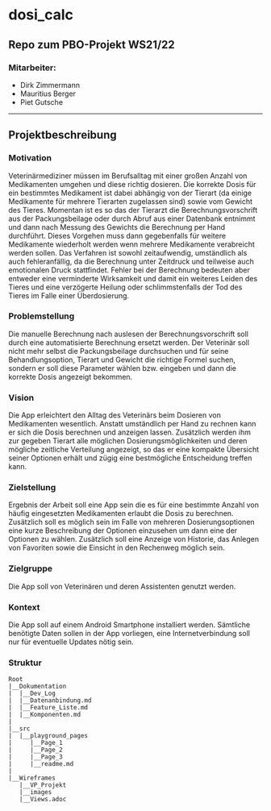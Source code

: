 # dosi_calc
## Repo zum PBO-Projekt WS21/22

### Mitarbeiter:
* Dirk Zimmermann
* Mauritius Berger
* Piet Gutsche
 --- 

## Projektbeschreibung 

### Motivation
Veterinärmediziner müssen im Berufsalltag mit einer großen Anzahl von Medikamenten umgehen und diese richtig dosieren. Die korrekte Dosis für ein bestimmtes Medikament ist dabei abhängig von der Tierart (da einige Medikamente für mehrere Tierarten zugelassen sind) sowie vom Gewicht des Tieres. Momentan ist es so das der Tierarzt die Berechnungsvorschrift aus der Packungsbeilage oder durch Abruf aus einer Datenbank entnimmt und dann nach Messung des Gewichts die Berechnung per Hand durchführt. Dieses Vorgehen muss dann gegebenfalls für weitere Medikamente wiederholt werden wenn mehrere Medikamente verabreicht werden sollen. Das Verfahren ist sowohl zeitaufwendig, umständlich als auch fehleranfällig, da die Berechnung unter Zeitdruck und teilweise auch emotionalen Druck stattfindet. Fehler bei der Berechnung bedeuten aber entweder eine verminderte Wirksamkeit und damit ein weiteres Leiden des Tieres und eine verzögerte Heilung oder schlimmstenfalls der Tod des Tieres im Falle einer Überdosierung. 

### Problemstellung
Die manuelle Berechnung nach auslesen der Berechnungsvorschrift soll durch eine automatisierte Berechnung ersetzt werden. 
Der Veterinär soll nicht mehr selbst die Packungsbeilage durchsuchen und für seine Behandlungsoption, Tierart und Gewicht die richtige Formel suchen, sondern er soll diese Parameter wählen bzw. eingeben und dann die korrekte Dosis angezeigt bekommen.

### Vision
Die App erleichtert den Alltag des Veterinärs beim Dosieren von Medikamenten wesentlich. Anstatt umständlich per Hand zu rechnen kann er sich die Dosis berechnen und anzeigen lassen. Zusätzlich werden ihm zur gegeben Tierart alle möglichen Dosierungsmöglichkeiten und deren mögliche zeitliche Verteilung angezeigt, so das er eine kompakte Übersicht seiner Optionen erhält und zügig eine bestmögliche Entscheidung treffen kann.

### Zielstellung
Ergebnis der Arbeit soll eine App sein die es für eine bestimmte Anzahl von häufig eingesetzten Medikamenten erlaubt die Dosis zu berechnen. Zusätzlich soll es möglich sein im Falle von mehreren Dosierungsoptionen eine kurze Beschreibung der Optionen einzusehen um dann eine der Optionen zu wählen. Zusätzlich soll eine Anzeige von Historie, das Anlegen von Favoriten sowie die Einsicht in den Rechenweg möglich sein.

### Zielgruppe
Die App soll von Veterinären und deren Assistenten genutzt werden.

### Kontext
Die App soll auf einem Android Smartphone installiert werden. Sämtliche benötigte Daten sollen in der App vorliegen, eine Internetverbindung soll nur für eventuelle Updates nötig sein.

### Struktur
```
Root
|__Dokumentation
|  |__Dev_Log
|  |__Datenanbindung.md
|  |__Feature_Liste.md
|  |__Komponenten.md
|
|__src
|  |__playground_pages
|     |__Page_1
|     |__Page_2
|     |__Page_3
|     |__readme.md
|
|__Wireframes
   |__VP_Projekt
   |__images
   |__Views.adoc

```
